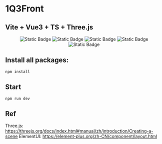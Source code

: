 # 1Q3Front

## Vite + Vue3 + TS + Three.js

<p align="center">
  <img alt="Static Badge" src="https://img.shields.io/badge/Vue-3.3.4-green">
  <img alt="Static Badge" src="https://img.shields.io/badge/Vite-3.3.4-lightgreen">
  <img alt="Static Badge" src="https://img.shields.io/badge/TypeScript-5.0.2-blue">
  <img alt="Static Badge" src="https://img.shields.io/badge/Element--Plus-2.3.14-lightblue">
  <img alt="Static Badge" src="https://img.shields.io/badge/Three.js-0.156.1-orange">
  <br>
</p>

## Install all packages:
```npm install```

## Start

```npm run dev```

## Ref
Three.js: https://threejs.org/docs/index.html#manual/zh/introduction/Creating-a-scene
ElementUI: https://element-plus.org/zh-CN/component/layout.html




